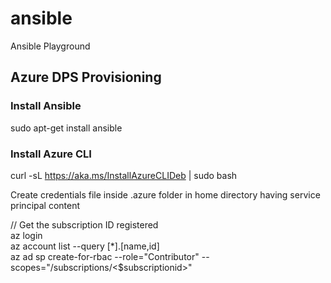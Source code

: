 # ansible
Ansible Playground

## Azure DPS Provisioning
### Install Ansible
sudo apt-get install ansible </br>
### Install Azure CLI
curl -sL https://aka.ms/InstallAzureCLIDeb | sudo bash </br>

Create credentials file inside .azure folder in home directory having service principal content </br>

// Get the subscription ID registered </br>
az login </br>
az account list --query [*].[name,id] </br>
az ad sp create-for-rbac --role="Contributor" --scopes="/subscriptions/<$subscriptionid>" </br>

